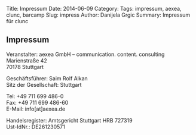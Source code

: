 Title: Impressum
Date: 2014-06-09
Category: 
Tags: impressum, aexea, clunc, barcamp
Slug: impress
Author: Danijela Grgic
Summary: Impressum für clunc


## Impressum
Veranstalter: aexea GmbH – communication. content. consulting  
Marienstraße 42  
70178 Stuttgart  

Geschäftsführer: Saim Rolf Alkan  
Sitz der Gesellschaft: Stuttgart  

Tel: +49 711 699 486-0  
Fax: +49 711 699 486-60  
E-Mail: info[at]aexea.de  

Handelsregister: Amtsgericht Stuttgart  HRB 727319  
Ust-IdNr.: DE261230571  
